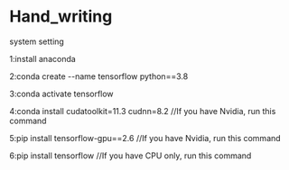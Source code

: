# Hand_writing

system setting

1:install anaconda

2:conda create --name tensorflow python==3.8

3:conda activate tensorflow

4:conda install cudatoolkit=11.3 cudnn=8.2  //If you have Nvidia, run this command

5:pip install tensorflow-gpu==2.6   //If you have Nvidia, run this command

6:pip install tensorflow    //If you have CPU only, run this command
